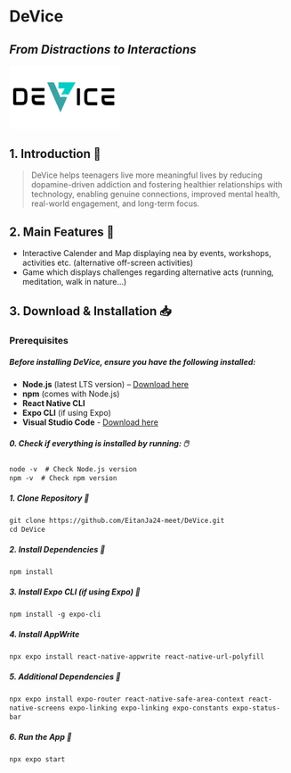 # **DeVice** 

## ***From Distractions to Interactions***

<img src="assets/images/DeVice-Logo-No-BG.png" alt="DeVice Logo" width="200">


## 1\. Introduction 👋
>DeVice helps teenagers live more meaningful lives by reducing dopamine-driven addiction and fostering healthier relationships with technology, enabling genuine connections, improved mental health, real-world engagement, and long-term focus.

## 2\. Main Features 📝
* Interactive Calender and Map displaying nea by events, workshops, activities etc. (alternative off-screen activities)
* Game which displays challenges regarding alternative acts (running, meditation, walk in nature...)

## 3\. Download & Installation 📥

### Prerequisites

##### Before installing **DeVice**, ensure you have the following installed:

* **Node.js** (latest LTS version) – [Download here](https://nodejs.org/)  
* **npm** (comes with Node.js) 
* **React Native CLI**  
* **Expo CLI** (if using Expo)  
* **Visual Studio Code** - [Download here](https://code.visualstudio.com/download)

##### 0\. Check if everything is installed by running: 🖱️  

```
node -v  # Check Node.js version    
npm -v  # Check npm version    
```
##### 1\. Clone Repository 🗽
```
git clone https://github.com/EitanJa24-meet/DeVice.git
cd DeVice
```

##### 2\. Install Dependencies 🎁
```
npm install
```
##### 3\. Install Expo CLI (if using Expo) 📱
```
npm install -g expo-cli
```
##### 4\. Install AppWrite
```
npx expo install react-native-appwrite react-native-url-polyfill
```

##### 5\. Additional Dependencies 🚦
```
npx expo install expo-router react-native-safe-area-context react-native-screens expo-linking expo-linking expo-constants expo-status-bar 
```

##### 6\. Run the App 🏁

```
npx expo start
```



<!-- # Welcome to your Expo app 👋 -->
<!-- 
This is an [Expo](https://expo.dev) project created with [`create-expo-app`](https://www.npmjs.com/package/create-expo-app).

## Get started

1. Install dependencies

   ```bash
   npm install
   ```

2. Start the app

   ```bash
    npx expo start
   ```

In the output, you'll find options to open the app in a

- [development build](https://docs.expo.dev/develop/development-builds/introduction/)
- [Android emulator](https://docs.expo.dev/workflow/android-studio-emulator/)
- [iOS simulator](https://docs.expo.dev/workflow/ios-simulator/)
- [Expo Go](https://expo.dev/go), a limited sandbox for trying out app development with Expo

You can start developing by editing the files inside the **app** directory. This project uses [file-based routing](https://docs.expo.dev/router/introduction).

## Get a fresh project

When you're ready, run:

```bash
npm run reset-project
```

This command will move the starter code to the **app-example** directory and create a blank **app** directory where you can start developing.

## Learn more

To learn more about developing your project with Expo, look at the following resources:

- [Expo documentation](https://docs.expo.dev/): Learn fundamentals, or go into advanced topics with our [guides](https://docs.expo.dev/guides).
- [Learn Expo tutorial](https://docs.expo.dev/tutorial/introduction/): Follow a step-by-step tutorial where you'll create a project that runs on Android, iOS, and the web.

## Join the community

Join our community of developers creating universal apps.

- [Expo on GitHub](https://github.com/expo/expo): View our open source platform and contribute.
- [Discord community](https://chat.expo.dev): Chat with Expo users and ask questions. -->
